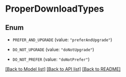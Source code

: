 # ProperDownloadTypes

## Enum


* `PREFER_AND_UPGRADE` (value: `"preferAndUpgrade"`)

* `DO_NOT_UPGRADE` (value: `"doNotUpgrade"`)

* `DO_NOT_PREFER` (value: `"doNotPrefer"`)


[[Back to Model list]](../README.md#documentation-for-models) [[Back to API list]](../README.md#documentation-for-api-endpoints) [[Back to README]](../README.md)


